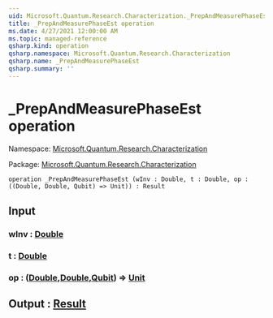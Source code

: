 ```yaml
---
uid: Microsoft.Quantum.Research.Characterization._PrepAndMeasurePhaseEst
title: _PrepAndMeasurePhaseEst operation
ms.date: 4/27/2021 12:00:00 AM
ms.topic: managed-reference
qsharp.kind: operation
qsharp.namespace: Microsoft.Quantum.Research.Characterization
qsharp.name: _PrepAndMeasurePhaseEst
qsharp.summary: ''
---
```


# _PrepAndMeasurePhaseEst operation

Namespace: [Microsoft.Quantum.Research.Characterization](xref:Microsoft.Quantum.Research.Characterization)

Package: [Microsoft.Quantum.Research.Characterization](https://nuget.org/packages/Microsoft.Quantum.Research.Characterization)




```qsharp
operation _PrepAndMeasurePhaseEst (wInv : Double, t : Double, op : ((Double, Double, Qubit) => Unit)) : Result
```


## Input

### wInv : [Double](xref:microsoft.quantum.qsharp.valueliterals#double-literals)




### t : [Double](xref:microsoft.quantum.qsharp.valueliterals#double-literals)




### op : ([Double](xref:microsoft.quantum.qsharp.valueliterals#double-literals),[Double](xref:microsoft.quantum.qsharp.valueliterals#double-literals),[Qubit](xref:microsoft.quantum.qsharp.valueliterals#qubit-literals)) => [Unit](xref:microsoft.quantum.qsharp.valueliterals#unit-literal) 





## Output : [Result](xref:microsoft.quantum.qsharp.valueliterals#result-literal)


